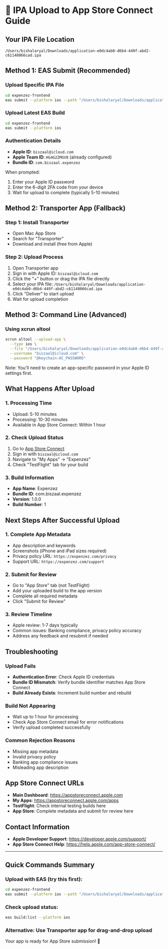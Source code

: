 # 📱 IPA Upload to App Store Connect Guide

## Your IPA File Location
```
/Users/bishalaryal/Downloads/application-e0dc4ab0-d6b4-449f-abd2-c61148066cad.ipa
```

## Method 1: EAS Submit (Recommended)

### Upload Specific IPA File
```bash
cd expenzez-frontend
eas submit --platform ios --path "/Users/bishalaryal/Downloads/application-e0dc4ab0-d6b4-449f-abd2-c61148066cad.ipa"
```

### Upload Latest EAS Build
```bash
cd expenzez-frontend
eas submit --platform ios
```

### Authentication Details
- **Apple ID**: `biszaal@icloud.com`
- **Apple Team ID**: `HG4G2ZMGV8` (already configured)
- **Bundle ID**: `com.biszaal.expenzez`

When prompted:
1. Enter your Apple ID password
2. Enter the 6-digit 2FA code from your device
3. Wait for upload to complete (typically 5-10 minutes)

## Method 2: Transporter App (Fallback)

### Step 1: Install Transporter
- Open Mac App Store
- Search for "Transporter"
- Download and install (free from Apple)

### Step 2: Upload Process
1. Open Transporter app
2. Sign in with Apple ID: `biszaal@icloud.com`
3. Click the "+" button or drag the IPA file directly
4. Select your IPA file: `/Users/bishalaryal/Downloads/application-e0dc4ab0-d6b4-449f-abd2-c61148066cad.ipa`
5. Click "Deliver" to start upload
6. Wait for upload completion

## Method 3: Command Line (Advanced)

### Using xcrun altool
```bash
xcrun altool --upload-app \
  --type ios \
  --file "/Users/bishalaryal/Downloads/application-e0dc4ab0-d6b4-449f-abd2-c61148066cad.ipa" \
  --username "biszaal@icloud.com" \
  --password "@keychain:AC_PASSWORD"
```

Note: You'll need to create an app-specific password in your Apple ID settings first.

## What Happens After Upload

### 1. Processing Time
- Upload: 5-10 minutes
- Processing: 10-30 minutes
- Available in App Store Connect: Within 1 hour

### 2. Check Upload Status
1. Go to [App Store Connect](https://appstoreconnect.apple.com)
2. Sign in with `biszaal@icloud.com`
3. Navigate to "My Apps" → "Expenzez"
4. Check "TestFlight" tab for your build

### 3. Build Information
- **App Name**: Expenzez
- **Bundle ID**: com.biszaal.expenzez
- **Version**: 1.0.0
- **Build Number**: 1

## Next Steps After Successful Upload

### 1. Complete App Metadata
- App description and keywords
- Screenshots (iPhone and iPad sizes required)
- Privacy policy URL: `https://expenzez.com/privacy`
- Support URL: `https://expenzez.com/support`

### 2. Submit for Review
- Go to "App Store" tab (not TestFlight)
- Add your uploaded build to the app version
- Complete all required metadata
- Click "Submit for Review"

### 3. Review Timeline
- Apple review: 1-7 days typically
- Common issues: Banking compliance, privacy policy accuracy
- Address any feedback and resubmit if needed

## Troubleshooting

### Upload Fails
- **Authentication Error**: Check Apple ID credentials
- **Bundle ID Mismatch**: Verify bundle identifier matches App Store Connect
- **Build Already Exists**: Increment build number and rebuild

### Build Not Appearing
- Wait up to 1 hour for processing
- Check App Store Connect email for error notifications
- Verify upload completed successfully

### Common Rejection Reasons
- Missing app metadata
- Invalid privacy policy
- Banking app compliance issues
- Misleading app description

## App Store Connect URLs
- **Main Dashboard**: https://appstoreconnect.apple.com
- **My Apps**: https://appstoreconnect.apple.com/apps
- **TestFlight**: Check internal testing builds here
- **App Store**: Complete metadata and submit for review here

## Contact Information
- **Apple Developer Support**: https://developer.apple.com/support/
- **App Store Connect Help**: https://help.apple.com/app-store-connect/

---

## Quick Commands Summary

### Upload with EAS (try this first):
```bash
cd expenzez-frontend
eas submit --platform ios --path "/Users/bishalaryal/Downloads/application-e0dc4ab0-d6b4-449f-abd2-c61148066cad.ipa"
```

### Check upload status:
```bash
eas build:list --platform ios
```

### Alternative: Use Transporter app for drag-and-drop upload

Your app is ready for App Store submission! 🚀